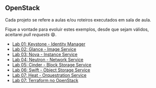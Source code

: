 ## OpenStack

Cada projeto se refere a aulas e/ou roteiros executados em sala de aula.

Fique a vontade para evoluir estes exemplos, desde que sejam válidos, aceitarei *pull requests* 😄.

 - [Lab 01: Keystone - Identity Manager](https://github.com/josecastillolema/fiap/blob/master/cld/openstack/lab01-keystone.md)
 - [Lab 02: Glance - Image Service](https://github.com/josecastillolema/fiap/blob/master/cld/openstack/lab02-glance.md)
 - [Lab 03: Nova - Instance Service](https://github.com/josecastillolema/fiap/blob/master/cld/openstack/lab03-nova.md)
 - [Lab 04: Neutron - Network Service](https://github.com/josecastillolema/fiap/blob/master/cld/openstack/lab04-neutron.md)
 - [Lab 05: Cinder - Block Storage Service](https://github.com/josecastillolema/fiap/blob/master/cld/openstack/lab05-cinder.md)
 - [Lab 06: Swift - Object Storage Service](https://github.com/josecastillolema/fiap/blob/master/cld/openstack/lab06-swift.md)
 - [Lab 07: Heat - Orquestration Service](https://github.com/josecastillolema/fiap/blob/master/cld/openstack/lab07-heat.md)
 - [Lab 07: Terraform no OpenStack](https://github.com/josecastillolema/fiap/blob/master/cld/openstack/lab08-terraform.md)


